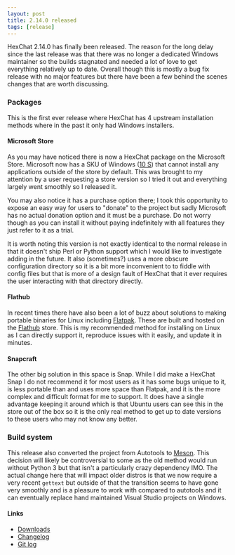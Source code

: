 ```yaml
---
layout: post
title: 2.14.0 released
tags: [release]
---
```


HexChat 2.14.0 has finally been released. The reason for the long delay since
the last release was that there was no longer a dedicated Windows maintainer
so the builds stagnated and needed a lot of love to get everything relatively
up to date. Overall though this is mostly a bug fix release with no major features
but there have been a few behind the scenes changes that are worth discussing.

### Packages

This is the first ever release where HexChat has 4 upstream installation methods
where in the past it only had Windows installers.

#### Microsoft Store

As you may have noticed there is now a HexChat package on the Microsoft Store.
Microsoft now has a SKU of Windows ([10 S](https://www.microsoft.com/en-us/windows/windows-10-s))
that cannot install any applications outside of the store by default. This was
brought to my attention by a user requesting a store version so I tried it out
and everything largely went smoothly so I released it.

You may also notice it has a purchase option there; I took this opportunity to expose an easy way
for users to "donate" to the project but sadly Microsoft has no actual donation
option and it must be a purchase. Do not worry though as you can install it without paying
indefinitely with all features they just refer to it as a trial.

It is worth noting this version is not exactly identical to the normal release in that it doesn't
ship Perl or Python support which I would like to investigate adding in the future. It also
(sometimes?) uses a more obscure configuration directory so it is a bit more inconvenient to
to fiddle with config files but that is more of a design fault of HexChat that it ever
requires the user interacting with that directory directly.

#### Flathub

In recent times there have also been a lot of buzz about solutions to making
portable binaries for Linux including [Flatpak](https://flatpak.org). These
are built and hosted on the [Flathub](https://flathub.org) store. This is
my recommended method for installing on Linux as I can directly support it,
reproduce issues with it easily, and update it in minutes.

#### Snapcraft

The other big solution in this space is Snap. While I did make a HexChat
Snap I do not recommend it for most users as it has some bugs unique to it,
is less portable than and uses more space than Flatpak, and it is the more
complex and difficult format for me to support. It does have a single advantage
keeping it around which is that Ubuntu users can see this in the store out of the
box so it is the only real method to get up to date versions to these users
who may not know any better.

### Build system

This release also converted the project from Autotools to [Meson](http://mesonbuild.org).
This decision will likely be controversial to some as the old method would run without
Python 3 but that isn't a particularly crazy dependency IMO. The actual change here
that will impact older distros is that we now require a very recent `gettext` but
outside of that the transition seems to have gone very smoothly and is a pleasure
to work with compared to autotools and it can eventually replace hand maintained
Visual Studio projects on Windows.

#### Links

- [Downloads](https://hexchat.github.io/downloads.html)
- [Changelog](https://hexchat.readthedocs.org/en/latest/changelog.html)
- [Git log](https://github.com/hexchat/hexchat/compare/v2.14.1...v2.14.2)
